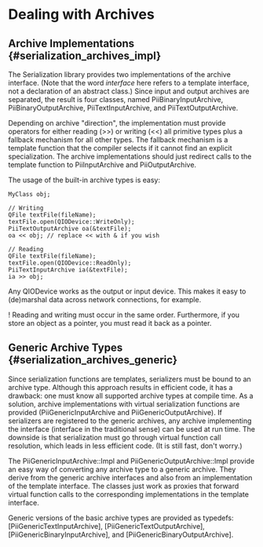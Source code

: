 Dealing with Archives
=====================

Archive Implementations {#serialization_archives_impl}
-----------------------

The Serialization library provides two implementations of the archive
interface. (Note that the word *interface* here refers to a template
interface, not a declaration of an abstract class.)  Since input and
output archives are separated, the result is four classes, named
PiiBinaryInputArchive, PiiBinaryOutputArchive, PiiTextInputArchive,
and PiiTextOutputArchive.

Depending on archive "direction", the implementation must provide
operators for either reading (>>) or writing (<<) all primitive types
plus a fallback mechanism for all other types. The fallback mechanism
is a template function that the compiler selects if it cannot find an
explicit specialization. The archive implementations should just
redirect calls to the template function to PiiInputArchive and
PiiOutputArchive.

The usage of the built-in archive types is easy:

~~~
MyClass obj;

// Writing
QFile textFile(fileName);
textFile.open(QIODevice::WriteOnly);
PiiTextOutputArchive oa(&textFile);
oa << obj; // replace << with & if you wish

// Reading
QFile textFile(fileName);
textFile.open(QIODevice::ReadOnly);
PiiTextInputArchive ia(&textFile);
ia >> obj;
~~~

Any QIODevice works as the output or input device. This makes it
easy to (de)marshal data across network connections, for example.

! Reading and writing must occur in the same order.  Furthermore, if
you store an object as a pointer, you must read it back as a pointer.

Generic Archive Types {#serialization_archives_generic}
---------------------

Since serialization functions are templates, serializers must be bound
to an archive type. Although this approach results in efficient code,
it has a drawback: one must know all supported archive types at
compile time. As a solution, archive implementations with virtual
serialization functions are provided (PiiGenericInputArchive and
PiiGenericOutputArchive). If serializers are registered to the generic
archives, any archive implementing the interface (interface in the
traditional sense) can be used at run time. The downside is that
serialization must go through virtual function call resolution, which
leads in less efficient code. (It is still fast, don't worry.)

The PiiGenericInputArchive::Impl and PiiGenericOutputArchive::Impl
provide an easy way of converting any archive type to a generic
archive. They derive from the generic archive interfaces and also from
an implementation of the template interface. The classes just work as
proxies that forward virtual function calls to the corresponding
implementations in the template interface.

Generic versions of the basic archive types are provided as typedefs:
[PiiGenericTextInputArchive], [PiiGenericTextOutputArchive],
[PiiGenericBinaryInputArchive], and [PiiGenericBinaryOutputArchive].
